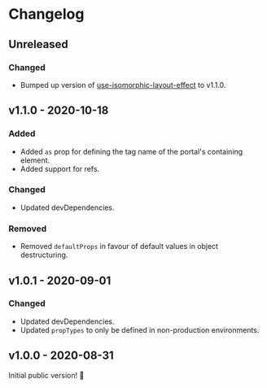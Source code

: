 # Changelog

## Unreleased

### Changed

- Bumped up version of [use-isomorphic-layout-effect](https://www.npmjs.com/package/use-isomorphic-layout-effect) to v1.1.0.

## v1.1.0 - 2020-10-18

### Added

- Added `as` prop for defining the tag name of the portal's containing element.
- Added support for refs.

### Changed

- Updated devDependencies.

### Removed

- Removed `defaultProps` in favour of default values in object destructuring.

## v1.0.1 - 2020-09-01

### Changed

- Updated devDependencies.
- Updated `propTypes` to only be defined in non-production environments.

## v1.0.0 - 2020-08-31

Initial public version! :tada:

